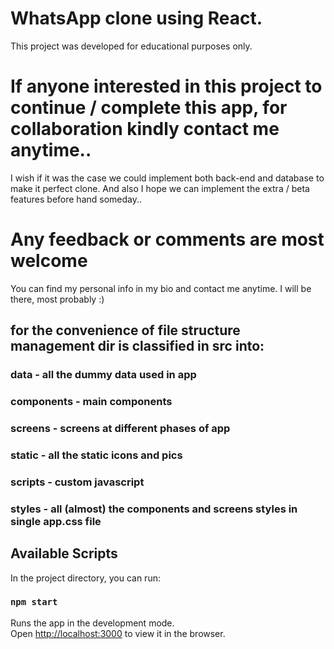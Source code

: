 # WhatsApp clone using React.

This project was developed for educational purposes only.


# If anyone interested in this project to continue / complete this app, for collaboration kindly contact me anytime..

I wish if it was the case we could implement both back-end and database to make it perfect clone. And also I hope we can implement the extra / beta features before hand someday.. 

# Any feedback or comments are most welcome

You can find my personal info in my bio and contact me anytime. I will be there, most probably :)


## for the convenience of file structure management dir is classified in src into:

### data - all the dummy data used in app

### components - main components

### screens - screens at different phases of app

### static - all the static icons and pics

### scripts - custom javascript 

### styles - all (almost) the components and screens styles in single app.css file



## Available Scripts

In the project directory, you can run:

### `npm start`

Runs the app in the development mode.\
Open [http://localhost:3000](http://localhost:3000) to view it in the browser.
